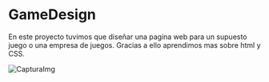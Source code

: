 # GameDesign

En este proyecto tuvimos que diseñar una pagina web para un supuesto juego o una empresa de juegos. Gracias a ello aprendimos mas sobre html y CSS.
 
<img src="https://i.imgur.com/mEIsbmG.jpg" title="CapturaImg" />
